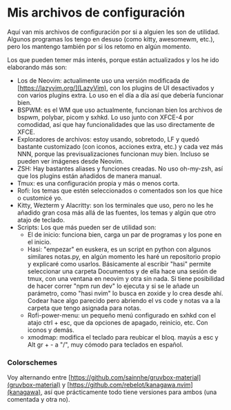 # Mis archivos de configuración

Aquí van mis archivos de configuración por si a alguien les son de utilidad. Algunos programas los tengo en desuso (como kitty, awesomewm, etc.), pero los mantengo también por si los retomo en algún momento.

Los que pueden temer más interés, porque están actualizados y los he ido elaborando más son:

- Los de Neovim: actualimente uso una versión modificada de [https://lazyvim.org/](LazyVim), con los plugins de UI desactivados y con varios plugins extra. Lo uso en el día a día así que debería funcionar bien.
- BSPWM: es el WM que uso actualmente, funcionan bien los archivos de bspwm, polybar, picom y sxhkd. Lo uso junto con XFCE-4 por comodidad, así que hay funcionalidades que las uso directamente de XFCE.
- Exploradores de archivos: estoy usando, sobretodo, LF y quedó bastante customizado (con iconos, acciones extra, etc.) y cada vez más NNN, porque las previsualizaciones funcionan muy bien. Incluso se pueden ver imágenes desde Neovim.
- ZSH: Hay bastantes aliases y funciones creadas. No uso oh-my-zsh, así que los plugins están añadidos de manera manual.
- Tmux: es una configuración propia y más o menos corta.
- Rofi: los temas que estén seleccionados o comentados son los que hice o customicé yo.
- Kitty, Wezterm y Alacritty: son los terminales que uso, pero no les he añadido gran cosa más allá de las fuentes, los temas y algún que otro atajo de teclado.
- Scripts: Los que más pueden ser de utilidad son:
  - El de inicio: funciona bien, carga un par de programas y los pone en el inicio.
  - Hasi: "empezar" en euskera, es un script en python con algunos similares notas.py, en algún momento les haré un repositorio propio y explicaré como usarlos. Básicamente al escribir "hasi" permite seleccionar una carpeta Documentos y de ella hace una sesión de tmux, con una ventana en neovim y otra sin nada. Si tiene posibilidad de hacer correr "npm run dev" lo ejecuta y si se le añade un parámetro, como "hasi nvim" lo busca en zoxide y lo crea desde ahí. Codear hace algo parecido pero abriendo el vs code y notas va a la carpeta que tengo asignada para notas.
  - Rofi-power-menu: un pequeño menú configurado en sxhkd con el atajo ctrl + esc, que da opciones de apagado, reinicio, etc. Con iconos y demás.
  - xmodmap: modifica el teclado para reubicar el bloq. mayús a esc y Alt gr + - a "/", muy cómodo para teclados en español.

### Colorschemes

Voy alternando entre [https://github.com/sainnhe/gruvbox-material](gruvbox-material) y [https://github.com/rebelot/kanagawa.nvim](kanagawa), así que prácticamente todo tiene versiones para ambos (una comentada y otra no).
